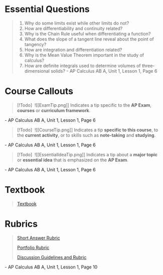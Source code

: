 # Essential Questions
>1) Why do some limits exist while other limits do not?
>2) How are differentiability and continuity related?
>3) Why is the Chain Rule useful when differentiating a function?
>4) What does the slope of a tangent line reveal about the point of tangency?
>5) How are integration and differentiation related?
>6) Why is the Mean Value Theorem important in the study of calculus?
>7) How are definite integrals used to determine volumes of three-dimensional solids?
\- AP Calculus AB A, Unit 1, Lesson 1, Page 6

# Course Callouts
>[!Todo] ‎ ![[ExamTip.png]]
>Indicates a tip specific to the **AP Exam**, **courses** or **curriculum framework**.

\- AP Calculus AB A, Unit 1, Lesson 1, Page 6

>[!Todo] ‎ ![[CourseTip.png]]
>Indicates a tip **specific to this course**, to the **current activity**, or to skills such as **note-taking** and **studying**.

\- AP Calculus AB A, Unit 1, Lesson 1, Page 6

>[!Todo] ‎ ![[EssentialIdeaTip.png]]
>Indicates a tip about a **major topic** or **essential idea** that is emphasized on the **AP Exam**.

\- AP Calculus AB A, Unit 1, Lesson 1, Page 6

# Textbook
>[Textbook](https://www.connexus.com/extra/ThirdPartyProviders/Pearson/AP_course/AP_Calculus/index.html)

# Rubrics
>[Short Answer Rubric](https://www.connexus.com/content/media/1912387-4232018-13139-PM-1233404435.pdf)
>
>[Portfolio Rubric](https://www.connexus.com/content/media/1174632-862018-105634-AM-313642581.pdf)
>
>[Discussion Guidelines and Rubric](https://www.connexus.com/content/media/1912387-3302018-110038-AM-475518346.pdf)
>
\- AP Calculus AB A, Unit 1, Lesson 1, Page 10